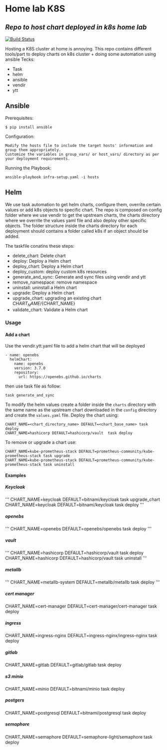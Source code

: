 # Home lab K8S
## _Repo to host chart deployed in k8s home lab_

[![Build Status](https://travis-ci.org/joemccann/dillinger.svg?branch=master)](https://travis-ci.org/joemccann/dillinger)

Hosting a K8S cluster at home is annoying. 
This repo contains different tools/part to deploy charts on k8s cluster + doing some automation using ansible
Tecks:
- Task
- helm
- ansible
- vendir
- ytt

## Ansible
Prerequisites:

    $ pip install ansible

Configuration:

    Modify the hosts file to include the target hosts' information and group them appropriately.
    Customize the variables in group_vars/ or host_vars/ directory as per your deployment requirements.

Running the Playbook:

    ansible-playbook infra-setup.yaml -i hosts

## Helm
We use task automation to get helm charts, configure them, overrite certain values or add k8s objects to specific chart.
The repo is composed on config folder where we use vendir to get the upstream charts, the charts directory where we overrite the values yaml file and also deploy other specific objects.
The folder structure inside the charts directory for each deployment should contains a folder called k8s if an object should be added.

The taskfile conatins these steps: 

* delete_chart:            Delete chart
* deploy:                  Deploy a Helm chart
* deploy_chart:            Deploy a Helm chart
* deploy_custom:           deploy custom k8s resources
* generate_and_sync:       Generate and sync files using vendir and ytt
* remove_namespace:        remove namespace
* uninstall:               uninstall a Helm chart
* upgrade:                 Deploy a Helm chart
* upgrade_chart:           upgrading an existing chart ${CHART_NAME}/${CHART_NAME}
* validate_chart:          Validate a Helm chart

### Usage
#### Add a chart

Use the vendir.ytt.yaml file to add a helm chart that will be deployed

    - name: openebs
      helmChart:
        name: openebs
        version: 3.7.0
        repository:
          url: https://openebs.github.io/charts
then use task file as follow:

    task generate_and_sync

To modify the helm values create a folder inside the `charts` directory with the same name as the upstream chart downloaded in the `config` directory and create the `values.yaml` file.
Deploy the chart using:

    CHART_NAME=<chart_directory_name> DEFAULT=<chart_base_name> task deploy
    CHART_NAME=hashicorp DEFAULT=hashicorp/vault  task deploy
    
To remove or upgrade a chart use:

    CHART_NAME=kube-prometheus-stack DEFAULT=prometheus-community/kube-prometheus-stack task upgrade
    CHART_NAME=kube-prometheus-stack DEFAULT=prometheus-community/kube-prometheus-stack task uninstall

#### Examples  

##### Keycloak
'''
CHART_NAME=keycloak DEFAULT=bitnami/keycloak  task upgrade_chart
CHART_NAME=keycloak DEFAULT=bitnami/keycloak  task deploy
'''
##### openebs
'''
CHART_NAME=openebs DEFAULT=openebs/openebs  task deploy
'''
##### vault
'''
CHART_NAME=hashicorp DEFAULT=hashicorp/vault  task deploy
CHART_NAME=hashicorp DEFAULT=hashicorp/vault  task uninstall
'''
##### metallb
'''
CHART_NAME=metallb-system DEFAULT=metallb/metallb  task deploy
'''
##### cert manager
CHART_NAME=cert-manager DEFAULT=cert-manager/cert-manager task deploy

##### ingress 
CHART_NAME=ingress-nginx DEFAULT=ingress-nginx/ingress-nginx task deploy

##### gitlab 
CHART_NAME=gitlab DEFAULT=gitlab/gitlab task deploy

##### s3 minio
CHART_NAME=minio DEFAULT=bitnami/minio task deploy 
##### postgers
 CHART_NAME=postgresql DEFAULT=bitnami/postgresql  task deploy

##### semaphore
CHART_NAME=semaphore DEFAULT=semaphore-light/semaphore  task deploy